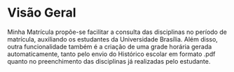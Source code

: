 # Visão Geral
Minha Matrícula propõe-se facilitar a consulta das disciplinas no período de matrícula, auxiliando os estudantes da Universidade Brasília. Além disso, outra funcionalidade também é a criação de uma grade horária gerada automaticamente, tanto pelo envio do Histórico escolar em formato .pdf quanto no preenchimento das disciplinas já realizadas pelo estudante.
